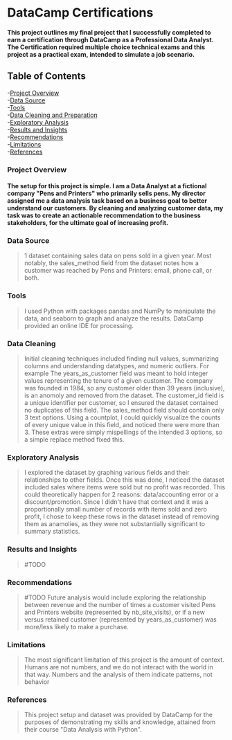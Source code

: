 # DataCamp Certifications
#### This project outlines my final project that I successfully completed to earn a certification through DataCamp as a Professional Data Analyst. The Certification required multiple choice technical exams and this project as a practical exam, intended to simulate a job scenario.

## Table of Contents
-[Project Overview](#project-overview)  
-[Data Source](#data-source)  
-[Tools](#tools)  
-[Data Cleaning and Preparation](#data-cleaning)  
-[Exploratory Analysis](#exploratory-analysis)  
-[Results and Insights](#results-and-insights)  
-[Recommendations](#recommendations)  
-[Limitations](#limitations)  
-[References](#references)  
### Project Overview
#### The setup for this project is simple. I am a Data Analyst at a fictional company "Pens and Printers" who primarily sells pens. My director assigned me a data analysis task based on a business goal to better understand our customers. By cleaning and analyzing customer data, my task was to create an actionable recommendation to the business stakeholders, for the ultimate goal of increasing profit.
### Data Source
> 1 dataset containing sales data on pens sold in a given year. Most notably, the sales_method field from the dataset notes how a customer was reached by Pens and Printers: email, phone call, or both.
### Tools
> I used Python with packages pandas and NumPy to manipulate the data, and seaborn to graph and analyze the results. DataCamp provided an online IDE for processing.
### Data Cleaning
> Initial cleaning techniques included finding null values, summarizing columns and understanding datatypes, and numeric outliers. For example
> The years_as_customer field was meant to hold integer values representing the tenure of a given customer. The company was founded in 1984, so any customer older than 39 years (inclusive), is an anomoly and removed from the dataset.
> The customer_id field is a unique identifier per customer, so I ensured the dataset contained no duplicates of this field.
> The sales_method field should contain only 3 text options. Using a countplot, I could quickly visualize the counts of every unique value in this field, and noticed there were more than 3. These extras were simply mispellings of the intended 3 options, so a simple replace method fixed this.
### Exploratory Analysis
> I explored the dataset by graphing various fields and their relationships to other fields.
>  Once this was done, I noticed the dataset included sales where items were sold but no profit was recorded. This could theoretically happen for 2 reasons: data/accounting error or a discount/promotion. Since I didn't have that context and it was a proportionally small number of records with items sold and zero profit, I chose to keep these rows in the dataset instead of removing them as anamolies, as they were not substantially significant to summary statistics.
### Results and Insights
> #TODO
### Recommendations
> #TODO
> Future analysis would include exploring the relationship between revenue and the number of times a customer visited Pens and Printers website (represented by nb_site_visits), or if a new versus retained customer (represented by years_as_customer) was more/less likely to make a purchase.
### Limitations
> The most significant limitation of this project is the amount of context. Humans are not numbers, and we do not interact with the world in that way. Numbers and the analysis of them indicate patterns, not behavior
### References
> This project setup and dataset was provided by DataCamp for the purposes of demonstrating my skills and knowledge, attained from their course "Data Analysis with Python".
